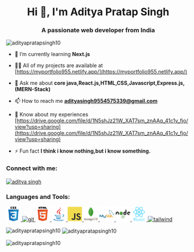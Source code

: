 <h1 align="center">Hi 👋, I'm Aditya Pratap Singh</h1>
<h3 align="center">A passionate web developer from India</h3>

<p align="left"> <img src="https://komarev.com/ghpvc/?username=adityapratapsingh10&label=Profile%20views&color=0e75b6&style=flat" alt="adityapratapsingh10" /> </p>

- 🌱 I’m currently learning **Next.js**

- 👨‍💻 All of my projects are available at [https://myportfolio955.netlify.app/](https://myportfolio955.netlify.app/)

- 💬 Ask me about **core java,React.js,HTML,CSS,Javascript,Express.js,(MERN-Stack)**

- 📫 How to reach me **adityasingh9554575339@gmail.com**

- 📄 Know about my experiences [https://drive.google.com/file/d/1N5shJz21W_XAT7sm_znAAq_41c1v_fjo/view?usp=sharing](https://drive.google.com/file/d/1N5shJz21W_XAT7sm_znAAq_41c1v_fjo/view?usp=sharing)

- ⚡ Fun fact **I think i know nothing,but i know something.**

<h3 align="left">Connect with me:</h3>
<p align="left">
<a href="https://www.leetcode.com/aditya singh" target="blank"><img align="center" src="https://raw.githubusercontent.com/rahuldkjain/github-profile-readme-generator/master/src/images/icons/Social/leet-code.svg" alt="aditya singh" height="30" width="40" /></a>
</p>

<h3 align="left">Languages and Tools:</h3>
<p align="left"> <a href="https://www.w3schools.com/css/" target="_blank" rel="noreferrer"> <img src="https://raw.githubusercontent.com/devicons/devicon/master/icons/css3/css3-original-wordmark.svg" alt="css3" width="40" height="40"/> </a> <a href="https://git-scm.com/" target="_blank" rel="noreferrer"> <img src="https://www.vectorlogo.zone/logos/git-scm/git-scm-icon.svg" alt="git" width="40" height="40"/> </a> <a href="https://www.w3.org/html/" target="_blank" rel="noreferrer"> <img src="https://raw.githubusercontent.com/devicons/devicon/master/icons/html5/html5-original-wordmark.svg" alt="html5" width="40" height="40"/> </a> <a href="https://www.java.com" target="_blank" rel="noreferrer"> <img src="https://raw.githubusercontent.com/devicons/devicon/master/icons/java/java-original.svg" alt="java" width="40" height="40"/> </a> <a href="https://developer.mozilla.org/en-US/docs/Web/JavaScript" target="_blank" rel="noreferrer"> <img src="https://raw.githubusercontent.com/devicons/devicon/master/icons/javascript/javascript-original.svg" alt="javascript" width="40" height="40"/> </a> <a href="https://www.mongodb.com/" target="_blank" rel="noreferrer"> <img src="https://raw.githubusercontent.com/devicons/devicon/master/icons/mongodb/mongodb-original-wordmark.svg" alt="mongodb" width="40" height="40"/> </a> <a href="https://www.mysql.com/" target="_blank" rel="noreferrer"> <img src="https://raw.githubusercontent.com/devicons/devicon/master/icons/mysql/mysql-original-wordmark.svg" alt="mysql" width="40" height="40"/> </a> <a href="https://nodejs.org" target="_blank" rel="noreferrer"> <img src="https://raw.githubusercontent.com/devicons/devicon/master/icons/nodejs/nodejs-original-wordmark.svg" alt="nodejs" width="40" height="40"/> </a> <a href="https://reactjs.org/" target="_blank" rel="noreferrer"> <img src="https://raw.githubusercontent.com/devicons/devicon/master/icons/react/react-original-wordmark.svg" alt="react" width="40" height="40"/> </a> <a href="https://tailwindcss.com/" target="_blank" rel="noreferrer"> <img src="https://www.vectorlogo.zone/logos/tailwindcss/tailwindcss-icon.svg" alt="tailwind" width="40" height="40"/> </a> </p>

<p><img align="left" src="https://github-readme-stats.vercel.app/api/top-langs?username=adityapratapsingh10&show_icons=true&locale=en&layout=compact" alt="adityapratapsingh10" /></p>

<p>&nbsp;<img align="center" src="https://github-readme-stats.vercel.app/api?username=adityapratapsingh10&show_icons=true&locale=en" alt="adityapratapsingh10" /></p>

<p><img align="center" src="https://github-readme-streak-stats.herokuapp.com/?user=adityapratapsingh10&" alt="adityapratapsingh10" /></p>
